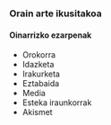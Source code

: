 ### Orain arte ikusitakoa
#### Oinarrizko ezarpenak

- Orokorra
- Idazketa
- Irakurketa
- Eztabaida
- Media
- Esteka iraunkorrak
- Akismet